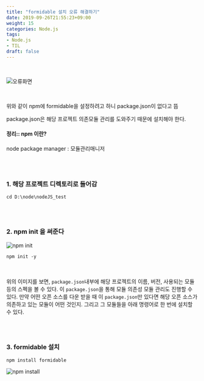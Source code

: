 ```yaml
---
title: "formidable 설치 오류 해결하기"
date: 2019-09-26T21:55:23+09:00
weight: 15
categories: Node.js
tags: 
- Node.js
- TIL
draft: false
---
```


<br>

![오류화면](/images/Node/1_1.jpg)

<br>

위와 같이 npm에 formidable을 설정하려고 하니 package.json이 없다고 뜸

package.json은 해당 프로젝트 의존모듈 관리를 도와주기 때문에 설치해야 한다.<br>

#### 정리:: npm 이란?

node package manager : 모듈관리매니저

<br><br>

### 1. 해당 프로젝트 디렉토리로 들어감

```
cd D:\node\nodeJS_test
```



<br><br>

### 2. npm init 을 써준다

![npm init](/images/Node/1_2.jpg)

```
npm init -y
```

<br><br>
위의 이미지를 보면, `package.json`내부에 해당 프로젝트의 이름, 버전, 사용되는 모듈 등의 스펙을 볼 수 있다.
이 `package.json`을 통해 모듈 의존성 모듈 관리도 진행할 수 있다. 만약 어떤 오픈 소스를 다운 받을 때 이 `package.json`만 있다면 해당 오픈 소스가 의존하고 있는 모듈이 어떤 것인지. 그리고 그 모듈들을 아래 명령어로 한 번에 설치할 수 있다.<br>

<br><br>

### 3. formidable 설치

```
npm install formidable
```

![npm install](/images/Node/1_3.jpg)



<br>